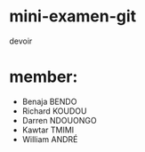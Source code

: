# mini-examen-git
devoir

# member:

- Benaja BENDO
- Richard KOUDOU
- Darren NDOUONGO
- Kawtar TMIMI
- William ANDRÉ
